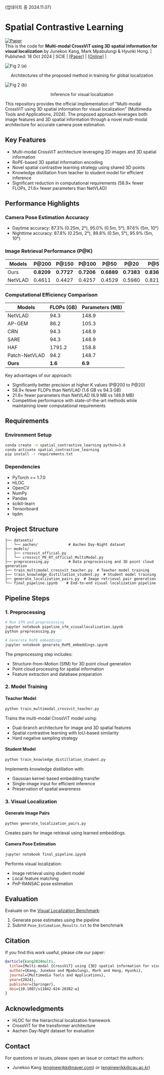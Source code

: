 (업데이트 중 2024.11.07)
# Spatial Contrastive Learning
[![Paper](https://img.shields.io/badge/Paper-Springer-blue)](https://doi.org/10.1007/s11042-024-20382-w)  
This is the code for **Multi-modal CrossViT using 3D spatial information for visual localization** by Junekoo Kang, Mark Mpabulungi & Hyunki Hong. | Published: 18 Oct 2024 | SCIE | [[Paper](https://drive.google.com/file/d/16deTO1LvQE-eh0E4dOQJt9njEz26IRIu/view?usp=sharing)] | [[Online](https://link.springer.com/article/10.1007/s11042-024-20382-w?utm_source=rct_congratemailt&utm_medium=email&utm_campaign=nonoa_20241018&utm_content=10.1007%2Fs11042-024-20382-w)] |   

![Fig 2 (a)](https://github.com/user-attachments/assets/7d9881c4-f7a9-496e-be1c-f54928ca426e)  
<p align="center">
  Architectures of the proposed method in training for global localization  
</p>

![Fig 2 (b)](https://github.com/user-attachments/assets/b42417f3-ee4e-43ce-9b69-565312f3b1a2)  
<p align="center">
  Inference for visual localization  
</p>

This repository provides the official implementation of "Multi-modal CrossViT using 3D spatial information for visual localization" (Multimedia Tools and Applications, 2024). The proposed approach leverages both image features and 3D spatial information through a novel multi-modal architecture for accurate camera pose estimation.

## Key Features
- Multi-modal CrossViT architecture leveraging 2D images and 3D spatial information
- RoPE-based 3D spatial information encoding
- Novel spatial contrastive learning strategy using shared 3D points
- Knowledge distillation from teacher to student model for efficient inference
- Significant reduction in computational requirements (58.9× fewer FLOPs, 21.6× fewer parameters than NetVLAD)

## Performance Highlights

### Camera Pose Estimation Accuracy
- Daytime accuracy: 87.3% (0.25m, 2°), 95.0% (0.5m, 5°), 97.6% (5m, 10°)
- Nighttime accuracy: 87.8% (0.25m, 2°), 89.8% (0.5m, 5°), 95.9% (5m, 10°)

### Image Retrieval Performance (P@K)
| Models | P@200 | P@150 | P@100 | P@50 | P@20 | P@5 | P@1 |
|--------|--------|--------|--------|-------|-------|------|------|
| Ours | **0.8209** | **0.7727** | **0.7206** | **0.6889** | **0.7383** | **0.8368** | 0.8976 |
| NetVLAD | 0.4611 | 0.4427 | 0.4257 | 0.4529 | 0.5980 | 0.8219 | **0.9425** |

### Computational Efficiency Comparison
| Models | FLOPs (GB) | Parameters (MB) |
|--------|------------|-----------------|
| NetVLAD | 94.3 | 148.9 |
| AP-GEM | 86.2 | 105.3 |
| CRN | 94.3 | 148.9 |
| SARE | 94.3 | 148.9 |
| HAF | 1791.2 | 158.8 |
| Patch-NetVLAD | 94.2 | 148.7 |
| **Ours** | **1.6** | **6.9** |

Key advantages of our approach:
- Significantly better precision at higher K values (P@200 to P@20)
- 58.9× fewer FLOPs than NetVLAD (1.6 GB vs 94.3 GB)
- 21.6× fewer parameters than NetVLAD (6.9 MB vs 148.9 MB)
- Competitive performance with state-of-the-art methods while maintaining lower computational requirements  

## Requirements

### Environment Setup
```bash
conda create -n spatial_contrastive_learning python=3.8
conda activate spatial_contrastive_learning
pip install -r requirements.txt
```

### Dependencies
- PyTorch >= 1.7.0
- HLOC
- OpenCV
- NumPy
- Pandas
- scikit-learn
- Tensorboard
- tqdm

## Project Structure
```
├── datasets/
│   └── aachen/              # Aachen Day-Night dataset
├── models/
│   ├── crossvit_official.py
│   └── crossvit_PE_RT_official_MultiModal.py
├── preprocessing.py         # Data preprocessing and 3D point cloud generation
├── train_multimodal_crossvit_teacher.py  # Teacher model training
├── train_knowledge_distillation_student.py  # Student model training
├── generate_localization_pairs.py  # Image retrieval pair generation
└── final_pipeline.ipynb    # End-to-end visual localization pipeline
```

## Pipeline Steps

### 1. Preprocessing
```bash
# Run SfM and preprocessing
jupyter notebook pipeline_sfm_visuallocalization.ipynb
python preprocessing.py

# Generate RoPE embeddings
jupyter notebook generate_RoPE_embeddings.ipynb
```

The preprocessing step includes:
- Structure-from-Motion (SfM) for 3D point cloud generation
- Point cloud processing for spatial information
- Feature extraction and database preparation

### 2. Model Training

#### Teacher Model
```bash
python train_multimodal_crossvit_teacher.py
```
Trains the multi-modal CrossViT model using:
- Dual-branch architecture for image and 3D spatial features
- Spatial contrastive learning with IoU-based similarity
- Hard negative sampling strategy

#### Student Model
```bash
python train_knowledge_distillation_student.py
```
Implements knowledge distillation with:
- Gaussian kernel-based embedding transfer
- Single-image input for efficient inference
- Preservation of spatial awareness

### 3. Visual Localization

#### Generate Image Pairs
```bash
python generate_localization_pairs.py
```
Creates pairs for image retrieval using learned embeddings.

#### Camera Pose Estimation
```bash
jupyter notebook final_pipeline.ipynb
```
Performs visual localization:
- Image retrieval using student model
- Local feature matching
- PnP-RANSAC pose estimation

## Evaluation
Evaluate on the [Visual Localization Benchmark](https://www.visuallocalization.net/):
1. Generate pose estimates using the pipeline
2. Submit `Pose_Estimation_Results.txt` to the benchmark

## Citation
If you find this work useful, please cite our paper:
```bibtex
@article{kang2024multi,
  title={Multi-modal {CrossViT} using {3D} spatial information for visual localization},
  author={Kang, Junekoo and Mpabulungi, Mark and Hong, Hyunki},
  journal={Multimedia Tools and Applications},
  year={2024},
  publisher={Springer},
  doi={10.1007/s11042-024-20382-w}
}
```

## Acknowledgments
- HLOC for the hierarchical localization framework
- CrossViT for the transformer architecture
- Aachen Day-Night dataset for evaluation

## Contact
For questions or issues, please open an issue or contact the authors:
- Junekoo Kang (engineerjkk@naver.com) or (engineerjkk@cau.ac.kr)


